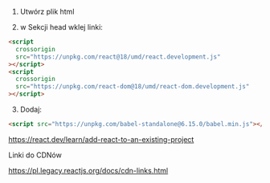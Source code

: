 1. Utwórz plik html

2. w Sekcji head wklej linki:

```html
<script
  crossorigin
  src="https://unpkg.com/react@18/umd/react.development.js"
></script>
<script
  crossorigin
  src="https://unpkg.com/react-dom@18/umd/react-dom.development.js"
></script>
```

3. Dodaj:

```html
<script src="https://unpkg.com/babel-standalone@6.15.0/babel.min.js"></script>
```

https://react.dev/learn/add-react-to-an-existing-project

Linki do CDNów

https://pl.legacy.reactjs.org/docs/cdn-links.html
